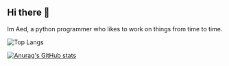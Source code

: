 ## Hi there 👋
Im Aed, a python programmer who likes to work on things from time to time.

![Top Langs](https://github-readme-stats.vercel.app/api/top-langs/?username=Aed-1&theme=radical)

[![Anurag's GitHub stats](https://github-readme-stats.vercel.app/api?username=Aed-1&theme=radical)](https://github.com/anuraghazra/github-readme-stats)




<!--
**Aed-1/Aed-1** is a ✨ _special_ ✨ repository because its `README.md` (this file) appears on your GitHub profile.

Here are some ideas to get you started:

- 🔭 I’m currently working on ...
- 🌱 I’m currently learning ...
- 👯 I’m looking to collaborate on ...
- 🤔 I’m looking for help with ...
- 💬 Ask me about ...
- 📫 How to reach me: ...
- 😄 Pronouns: ...
- ⚡ Fun fact: ...
-->
